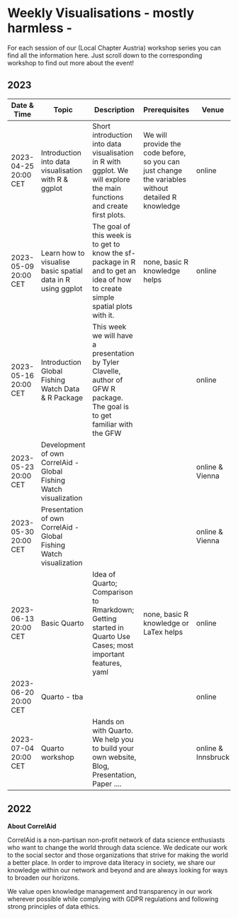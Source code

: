 # Weekly Visualisations - mostly harmless -

For each session of our (Local Chapter Austria)  workshop series you can find all the information here. Just scroll down to the corresponding workshop to find out more about the event!

## 2023
| Date & Time | Topic | Description | Prerequisites | Venue | Lecturer |
| -- | -- | -- | -- | -- | -- |
| 2023-04-25 20:00 CET | Introduction into data visualisation with R & ggplot | Short introduction into data visualisation in R with ggplot. We will explore the main functions and create first plots. | We will provide the code before, so you can just change the variables without detailed R knowledge | online | Felix |
| 2023-05-09 20:00 CET | Learn how to visualise basic spatial data in R using ggplot | The goal of this week is to get to know the sf-package in R and to get an idea of how to create simple spatial plots with it. | none, basic R knowledge helps | online | Julian |
| 2023-05-16 20:00 CET | Introduction Global Fishing Watch Data & R Package | This week we will have a presentation by Tyler Clavelle, author of GFW R package. The goal is to get familiar with the GFW |  | online | Tyler Clavelle |
| 2023-05-23 20:00 CET | Development of own CorrelAid - Global Fishing Watch visualization |  |  | online & Vienna | Arne |
| 2023-05-30 20:00 CET | Presentation of own CorrelAid - Global Fishing Watch visualization |  |  | online & Vienna | Arne |
| 2023-06-13 20:00 CET | Basic Quarto | Idea of Quarto; Comparison to Rmarkdown; Getting started in Quarto Use Cases; most important features, yaml | none, basic R knowledge or LaTex helps | online | Simon & Julian |
| 2023-06-20 20:00 CET | Quarto - tba |  |  | online | Simon & Julian |
| 2023-07-04 20:00 CET | Quarto workshop | Hands on with Quarto. We help you to build your own website, Blog, Presentation, Paper .... |  | online & Innsbruck | Simon & Julian |


## 2022

**About CorrelAid**  

CorrelAid is a non-partisan non-profit network of data science enthusiasts who want to change the world through data science. We dedicate our work to the social sector and those organizations that strive for making the world a better place. In order to improve data literacy in society, we share our knowledge within our network and beyond and are always looking for ways to broaden our horizons.

We value open knowledge management and transparency in our work wherever possible while complying with GDPR regulations and following strong principles of data ethics.